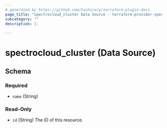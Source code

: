 ```yaml
---
# generated by https://github.com/hashicorp/terraform-plugin-docs
page_title: "spectrocloud_cluster Data Source - terraform-provider-spectrocloud"
subcategory: ""
description: |-
  
---
```


# spectrocloud_cluster (Data Source)





<!-- schema generated by tfplugindocs -->
## Schema

### Required

- `name` (String)

### Read-Only

- `id` (String) The ID of this resource.


